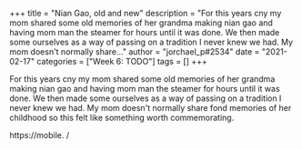 +++
title = "Nian Gao, old and new"
description = "For this years cny my mom shared some old memories of her grandma making nian gao and having mom man the steamer for hours until it was done. We then made some ourselves as a way of passing on a tradition I never knew we had. My mom doesn't normally share..."
author = "jorchael_p#2534"
date = "2021-02-17"
categories = ["Week 6: TODO"]
tags = []
+++

For this years cny my mom shared some old memories of her grandma making nian gao and having mom man the steamer for hours until it was done. We then made some ourselves as a way of passing on a tradition I never knew we had. My mom doesn't normally share fond memories of her childhood so this felt like something worth commemorating.

https://mobile.
/
